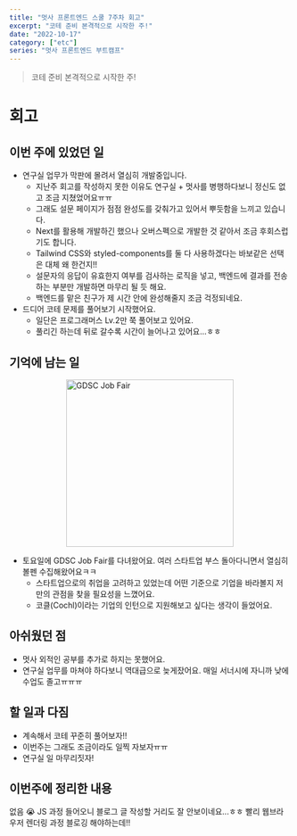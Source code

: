 ```yaml
---
title: "멋사 프론트엔드 스쿨 7주차 회고"
excerpt: "코테 준비 본격적으로 시작한 주!"
date: "2022-10-17"
category: ["etc"]
series: "멋사 프론트엔드 부트캠프"
---
```


> 코테 준비 본격적으로 시작한 주!

# 회고

## 이번 주에 있었던 일

- 연구실 업무가 막판에 몰려서 열심히 개발중입니다.
  - 지난주 회고를 작성하지 못한 이유도 연구실 + 멋사를 병행하다보니 정신도 없고 조금 지쳤었어요ㅠㅠ
  - 그래도 설문 페이지가 점점 완성도를 갖춰가고 있어서 뿌듯함을 느끼고 있습니다.
  - Next를 활용해 개발하긴 했으나 오버스펙으로 개발한 것 같아서 조금 후회스럽기도 합니다.
  - Tailwind CSS와 styled-components를 둘 다 사용하겠다는 바보같은 선택은 대체 왜 한건지!!
  - 설문자의 응답이 유효한지 여부를 검사하는 로직을 넣고, 백엔드에 결과를 전송하는 부분만 개발하면 마무리 될 듯 해요.
  - 백엔드를 맡은 친구가 제 시간 안에 완성해줄지 조금 걱정되네요.
- 드디어 코테 문제를 풀어보기 시작했어요.
  - 일단은 프로그래머스 Lv.2만 쭉 풀어보고 있어요.
  - 풀리긴 하는데 뒤로 갈수록 시간이 늘어나고 있어요...ㅎㅎ

## 기억에 남는 일

<img src="../static/img/멋사_프론트엔드_스쿨_7주차_회고/GDSC_jobfair.jpg" alt="GDSC Job Fair" width="300" style="display: block; margin: auto;" />

- 토요일에 GDSC Job Fair를 다녀왔어요. 여러 스타트업 부스 돌아다니면서 열심히 볼펜 수집해왔어요ㅋㅋ
  - 스타트업으로의 취업을 고려하고 있었는데 어떤 기준으로 기업을 바라볼지 저만의 관점을 찾을 필요성을 느꼈어요.
  - 코클(Cochl)이라는 기업의 인턴으로 지원해보고 싶다는 생각이 들었어요.

## 아쉬웠던 점

- 멋사 외적인 공부를 추가로 하지는 못했어요.
- 연구실 업무를 마쳐야 하다보니 역대급으로 늦게잤어요. 매일 서너시에 자니까 낮에 수업도 졸고ㅠㅠㅠ

## 할 일과 다짐

- 계속해서 코테 꾸준히 풀어보자!!
- 이번주는 그래도 조금이라도 일찍 자보자ㅠㅠ
- 연구실 일 마무리짓자!

## 이번주에 정리한 내용

없음 😭 JS 과정 들어오니 블로그 글 작성할 거리도 잘 안보이네요...ㅎㅎ 빨리 웹브라우저 렌더링 과정 블로깅 해야하는데!!
